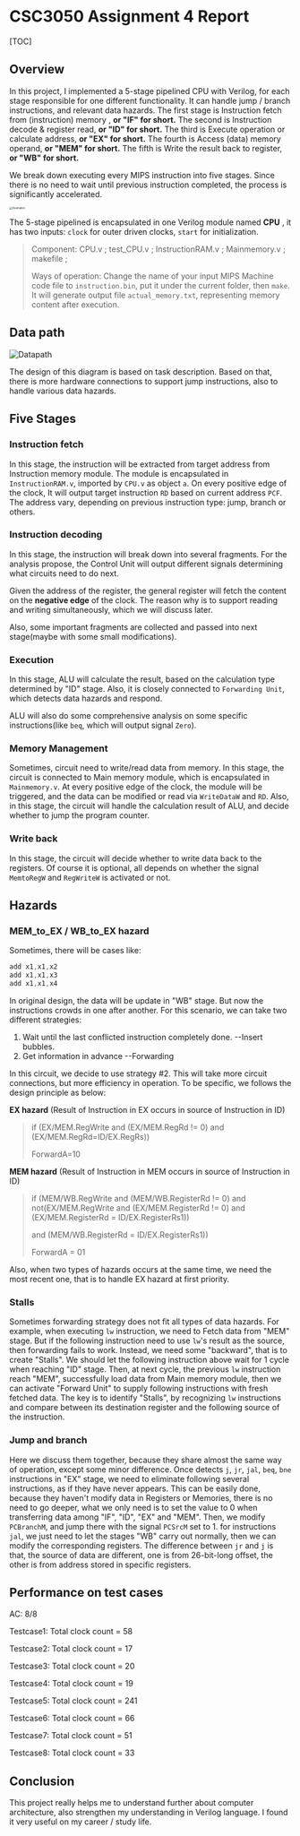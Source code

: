 # CSC3050 Assignment 4 Report

[TOC]

## Overview

In this project, I implemented a 5-stage pipelined CPU with Verilog, for each stage responsible for one different functionality. It can handle jump / branch instructions, and relevant data hazards. The first stage is Instruction fetch from (instruction) memory , **or "IF" for short.** The second is Instruction decode & register read, **or "ID" for short.**  The third is Execute operation or calculate address, **or "EX" for short.** The fourth is Access (data) memory operand, **or "MEM" for short.** The fifth is Write the result back to register, **or "WB" for short.** 

We break down executing every MIPS instruction into five stages. Since there is no need to wait until previous instruction completed, the process is significantly accelerated.

<img src="https://ly-blog.oss-cn-shenzhen.aliyuncs.com/CSC3050/illustration.png" alt="Illustration" style="zoom: 33%;" />

The 5-stage pipelined is encapsulated in one Verilog module named **CPU** , it has two inputs: `clock` for outer driven clocks, `start` for initialization.

> Component: CPU.v ; test_CPU.v ; InstructionRAM.v ; Mainmemory.v ; makefile ; 
>
> Ways of operation: Change the name of your input MIPS Machine code file to `instruction.bin`, put it under the current folder, then `make`. It will generate output file `actual_memory.txt`, representing memory content after execution.

## Data path

![Datapath](https://ly-blog.oss-cn-shenzhen.aliyuncs.com/CSC3050/IMG_3209.JPG)



The design of this diagram is based on task description. Based on that, there is more hardware connections to support jump instructions, also to handle various data hazards.



## Five Stages

### Instruction fetch

In this stage, the instruction will be extracted from target address from Instruction memory module. The module is encapsulated in `InstructionRAM.v`, imported by `CPU.v` as object `a`. On every positive edge of the clock, It will output target instruction `RD` based on current address `PCF`. The address vary, depending on previous instruction type: jump, branch or others.

### Instruction decoding

In this stage, the instruction will break down into several fragments. For the analysis propose, the Control Unit will  output different signals determining what circuits need to do next. 

Given the address of the register, the general register will fetch the content on the **negative edge** of the clock. The reason why is to support reading and writing simultaneously, which we will discuss later.

Also, some important fragments are collected and passed into next stage(maybe with some small modifications).

### Execution

In this stage, ALU will calculate the result, based on the calculation type determined by "ID" stage. Also, it is closely connected to `Forwarding Unit`, which detects data hazards and respond.

ALU will also do some comprehensive analysis on some specific instructions(like `beq`, which will output signal `Zero`).

### Memory Management

Sometimes, circuit need to write/read data from memory. In this stage, the circuit is connected to Main memory module, which is encapsulated in `Mainmemory.v`. At every positive edge of the clock, the module will be triggered, and the data can be modified or read via `WriteDataW` and `RD`.  Also, in this stage, the circuit will handle the calculation result of ALU, and decide whether to jump the program counter.

### Write back

In this stage, the circuit will decide whether to write data back to the registers. Of course it is optional, all depends on whether the signal `MemtoRegW` and `RegWriteW` is activated or not.



## Hazards

### MEM_to_EX / WB_to_EX hazard

Sometimes, there will be cases like:

```verilog
add x1,x1,x2
add x1,x1,x3
add x1,x1,x4
```

In original design, the data will be update in "WB" stage. But now the instructions crowds in one after another. For this scenario, we can take two different strategies:

1. Wait until the last conflicted instruction completely done. 		--Insert bubbles.
2. Get information in advance        --Forwarding

In this circuit, we decide to use strategy #2. This will take more circuit connections, but more efficiency in operation. To be specific, we follows the design principle as below:

**EX hazard** (Result of Instruction in EX occurs in source of Instruction in ID)

> if (EX/MEM.RegWrite and (EX/MEM.RegRd != 0) and (EX/MEM.RegRd=ID/EX.RegRs))
>
> ForwardA=10



**MEM hazard** (Result of Instruction in MEM occurs in source of Instruction in ID)

> if (MEM/WB.RegWrite and (MEM/WB.RegisterRd != 0) and not(EX/MEM.RegWrite and (EX/MEM.RegisterRd != 0) and (EX/MEM.RegisterRd = ID/EX.RegisterRs1))
>
>  and (MEM/WB.RegisterRd = ID/EX.RegisterRs1)) 
>
> ForwardA = 01



Also, when two types of hazards occurs at the same time, we need the most recent one, that is to handle EX hazard at first priority.



### Stalls

Sometimes forwarding strategy does not fit all types of data hazards. For example, when executing `lw` instruction, we need to Fetch data from "MEM" stage. But if the following instruction need to use `lw`'s result as the source, then forwarding fails to work. Instead, we need some "backward", that is to create "Stalls". We should let the following instruction above wait for 1 cycle when reaching "ID" stage. Then, at next cycle, the previous `lw` instruction reach "MEM", successfully load data from Main memory module, then we can activate "Forward Unit" to supply following instructions with fresh fetched data. The key is to identify "Stalls", by recognizing `lw` instructions and compare between its destination register and the following source of the instruction.



### Jump and branch 

Here we discuss them together, because they share almost the same way of operation, except some minor difference. Once detects `j`, `jr`, `jal`, `beq`, `bne` instructions in "EX" stage, we need to eliminate following several instructions, as if they have never appears. This can be easily done, because they haven't modify data in Registers or Memories, there is no need to go deeper, what we only need is to set the value to 0 when transferring data among "IF", "ID", "EX" and "MEM". Then, we modify `PCBranchM`, and jump there with the signal `PCSrcM` set to 1. for instructions `jal`, we just need to let the stages "WB" carry out normally, then we can modify the corresponding registers. The difference between `jr` and `j` is that, the source of data are different, one is from 26-bit-long offset, the other is from address stored in specific registers.



## Performance on test cases

AC: 8/8

Testcase1: Total clock count = 58

Testcase2: Total clock count = 17

Testcase3: Total clock count = 20

Testcase4: Total clock count = 19

Testcase5: Total clock count = 241

Testcase6: Total clock count = 66

Testcase7: Total clock count = 51

Testcase8: Total clock count = 33



## Conclusion

This project really helps me to understand further about computer architecture, also strengthen my understanding in Verilog language. I found it very useful on my career / study life. 

 
